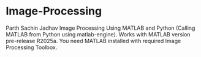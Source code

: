 # Image-Processing
Parth Sachin Jadhav 
Image Processing Using MATLAB and Python (Calling MATLAB from Python using matlab-engine). Works with MATLAB version pre-release R2025a. You need MATLAB installed with required Image Processing Toolbox.

